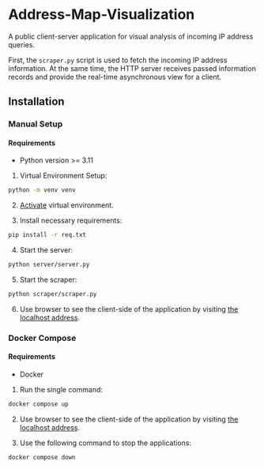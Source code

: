 # Address-Map-Visualization
A public client-server application for visual analysis of incoming IP address queries.

First, the `scraper.py` script is used to fetch the incoming IP address information. At the same time, the HTTP server receives passed information records and provide the real-time asynchronous view for a client.

## Installation

### Manual Setup

#### Requirements
- Python version >= 3.11

1. Virtual Environment Setup:
```bash
python -m venv venv
```

2. <a href="https://docs.python.org/3/library/venv.html">Activate</a> virtual environment.

3. Install necessary requirements:
```bash
pip install -r req.txt
```

4. Start the server:
```bash
python server/server.py
```

5. Start the scraper:
```bash
python scraper/scraper.py
```

6. Use browser to see the client-side of the application by visiting <a href="http://127.0.0.1:8080">the localhost address</a>.

### Docker Compose

#### Requirements
- Docker

1. Run the single command:
```bash
docker compose up
```

2. Use browser to see the client-side of the application by visiting <a href="http://127.0.0.1:8080">the localhost address</a>.

3. Use the following command to stop the applications:
```bash
docker compose down
```
